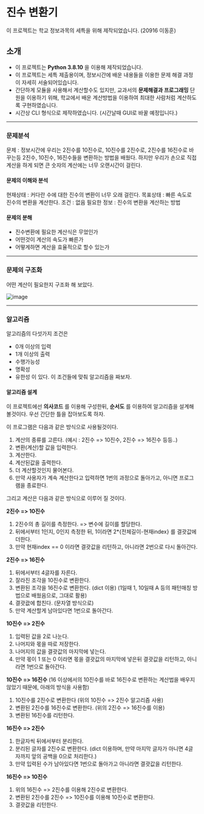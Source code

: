 # 진수 변환기
이 프로젝트는 학교 정보과목의 세특을 위해 제작되었습니다. (20916 이동훈)

## 소개
+ 이 프로젝트는 **Python 3.8.10** 을 이용해 제작되었습니다.
+ 이 프로젝트는 세특 제출용이며, 정보시간에 배운 내용들을 이용한 문제 해결 과정이 자세히 서술되어있습니다.
+ 간단하게 모듈을 사용해서 계산할수도 있지만, 교과서의 **문제해결과 프로그래밍** 단원을 이용하기 위해, 학교에서 배운 계산방법을 이용하여 최대한 사람처럼 계산하도록 구현하였습니다.
+ 시간상 CLI 형식으로 제작하였습니다. (시간날때 GUI로 바꿀 예정입니다.)

---------------------------------------
### 문제분석
문제 : 정보시간에 우리는 2진수를 10진수로, 10진수를 2진수로, 2진수를 16진수로 바꾸는등 2진수, 10진수, 16진수들을 변환하는 방법을 배웠다.
하지만 우리가 손으로 직접 계산을 하게 되면 큰 숫자의 계산에는 너무 오랜시간이 걸린다.


#### 문제의 이해와 분석

현재상태 : 커다란 수에 대한 진수의 변환이 너무 오래 걸린다.
목표상태 : 빠른 속도로 진수의 변환을 계산한다.
조건 : 없음
필요한 정보 : 진수의 변환을 계산하는 방법


#### 문제의 분해
+ 진수변환에 필요한 계산식은 무었인가
+ 어떤것이 계산의 속도가 빠른가
+ 어떻게하면 계산을 효율적으로 할수 있는가

------------------------------------
### 문제의 구조화
어떤 계산이 필요한지 구조화 해 보았다.

![image](https://user-images.githubusercontent.com/77449586/124903715-330c8a80-e01f-11eb-9b9b-b928bc78f2c0.png)

------------------------------------
### 알고리즘
알고리즘의 다섯가지 조건은
* 0개 이상의 입력
* 1개 이상의 출력
* 수행가능성
* 명확성
* 유한성
이 있다. 이 조건들에 맞춰 알고리즘을 짜보자.

#### 알고리즘 설계
이 프로젝트에선 **의사코드** 를 이용해 구성한뒤, **순서도** 를 이용하여 알고리즘을 설계해볼것이다. 우선 간단한 틀을 잡아보도록 하자.

이 프로그램은 다음과 같은 방식으로 사용될것이다.
1. 계산의 종류를 고른다. (예시 : 2진수 => 10진수, 2진수 => 16진수 등등..)
2. 변환(계산)할 값을 입력한다.
3. 계산한다.
4. 계산된값을 출력한다.
5. 더 계산할것인지 물어본다.
6. 만약 사용자가 계속 계산한다고 입력하면 1번의 과정으로 돌아가고, 아니면 프로그램을 종료한다.

그리고 계산은 다음과 같은 방식으로 이루어 질 것이다.

**2진수 => 10진수**
1. 2진수의 총 길이를 측정한다. => 변수에 길이를 할당한다.
2. 뒤에서부터 1인지, 0인지 측정한 뒤, 1이라면 2*{전체길이-현재index} 를 결괏값에 더한다.
3. 만약 현재index == 0 이라면 결괏값을 리턴하고, 아니라면 2번으로 다시 돌아간다.

**2진수 => 16진수**
1. 뒤에서부터 4글자를 자른다.
2. 잘라진 조각을 10진수로 변환한다.
3. 변환된 조각을 16진수로 변환한다. (dict 이용) (1일때 1, 10일때 A 등의 패턴매칭 방법으로 배웠음으로, 그대로 활용)
4. 결괏괎에 합친다. (문자열 방식으로)
5. 만약 계산할게 남아있다면 1번으로 돌아간다.

**10진수 => 2진수**
1. 입력된 값을 2로 나눈다.
2. 나머지와 몫을 따로 저장한다.
3. 나머지의 값을 결괏값의 마지막에 넣는다.
4. 만약 몫이 1 또는 0 이라면 몫을 결괏값의 마지막에 넣은뒤 결괏값을 리턴하고, 아니라면 1번으로 돌아간다.

**10진수 => 16진수** (16 이상에서의 10진수를 바로 16진수로 변환하는 계산법을 배우지 않았기 때문에, 아래의 방식을 사용함)
1. 10진수를 2진수로 변환한다 (위의 10진수 => 2진수 알고리즘 사용)
2. 변환된 2진수를 16진수로 변환한다. (위의 2진수 => 16진수를 이용)
3. 변환된 16진수를 리턴한다.

**16진수 => 2진수**
1. 한글자씩 뒤에서부터 분리한다.
2. 분리된 글자를 2진수로 변환한다. (dict 이용하며, 만약 마지막 글자가 아니면 4글자까지 앞의 공백을 0으로 처리한다.)
3. 만약 입력된 수가 남아있다면 1번으로 돌아가고 아니라면 결괏값을 리턴한다.

**16진수 => 10진수**
1. 위의 16진수 => 2진수를 이용해 2진수로 변환한다.
2. 변환된 2진수를 2진수 => 10진수를 이용해 10진수로 변환한다.
3. 결괏값을 리턴한다.
